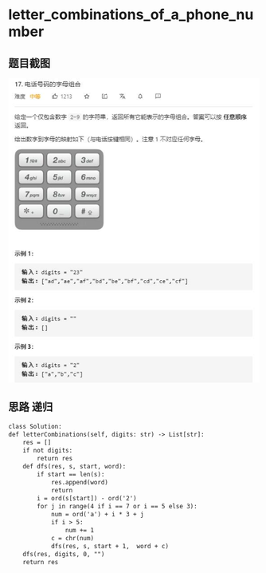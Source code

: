# letter_combinations_of_a_phone_number

## 题目截图
 ![](letter_combinations_of_a_phone_number.jpg)

## 思路 递归
  

    class Solution:
    def letterCombinations(self, digits: str) -> List[str]:
        res = []
        if not digits:
            return res
        def dfs(res, s, start, word):
            if start == len(s):
                res.append(word)
                return
            i = ord(s[start]) - ord('2')
            for j in range(4 if i == 7 or i == 5 else 3):
                num = ord('a') + i * 3 + j
                if i > 5:
                    num += 1
                c = chr(num)
                dfs(res, s, start + 1,  word + c)
        dfs(res, digits, 0, "")
        return res
